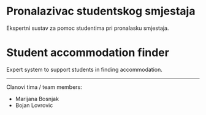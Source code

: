 # Pronalazivac studentskog smjestaja
Ekspertni sustav za pomoc studentima pri pronalasku smjestaja.

# Student accommodation finder
Expert system to support students in finding accommodation.

**************************************************************
Clanovi tima / team members:
- Marijana Bosnjak
- Bojan Lovrovic

